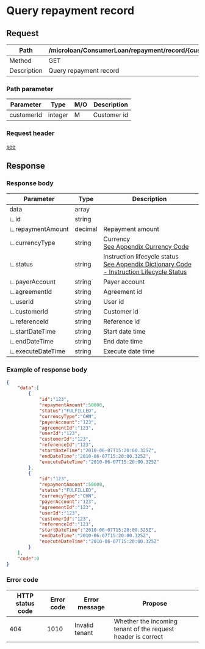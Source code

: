 # Query repayment record

## Request

| Path        | /microloan/ConsumerLoan/repayment/record/{customerId}/retrieve |
| ----------- | ------------------------------------------------------------ |
| Method      | GET                                                          |
| Description | Query repayment record                                       |

### Path parameter

| Parameter  | Type    | M/O  | Description |
| ---------- | ------- | ---- | ----------- |
| customerId | integer | M    | Customer id |

### Request header

[see](../../header.md)

## Response

### Response body

| Parameter        | Type    | Description                                                  |
| ---------------- | ------- | ------------------------------------------------------------ |
| data             | array   |                                                              |
| ∟id              | string  |                                                              |
| ∟repaymentAmount | decimal | Repayment amount                                             |
| ∟currencyType    | string  | Currency<br/>[See Appendix Currency Code](../../appendices/currency_code.md) |
| ∟status          | string  | Instruction lifecycle status<br/>[See Appendix Dictionary Code - Instruction Lifecycle Status](../../appendices/dictionary_code.md) |
| ∟payerAccount    | string  | Payer account                                                |
| ∟agreementId     | string  | Agreement id                                                 |
| ∟userId          | string  | User id                                                      |
| ∟customerId      | string  | Customer id                                                  |
| ∟referenceId     | string  | Reference id                                                 |
| ∟startDateTime   | string  | Start date time                                              |
| ∟endDateTime     | string  | End date time                                                |
| ∟executeDateTime | string  | Execute date time                                            |

### Example of response body

```json
{
    "data":[
        {
            "id":"123",
            "repaymentAmount":50000,
            "status":"FULFILLED",
            "currencyType":"CHN",
            "payerAccount":"123",
            "agreementId":"123",
            "userId":"123",
            "customerId":"123",
            "referenceId":"123",
            "startDateTime":"2010-06-07T15:20:00.325Z",
            "endDateTime":"2010-06-07T15:20:00.325Z",
            "executeDateTime":"2010-06-07T15:20:00.325Z"
        },
        {
            "id":"123",
            "repaymentAmount":50000,
            "status":"FULFILLED",
            "currencyType":"CHN",
            "payerAccount":"123",
            "agreementId":"123",
            "userId":"123",
            "customerId":"123",
            "referenceId":"123",
            "startDateTime":"2010-06-07T15:20:00.325Z",
            "endDateTime":"2010-06-07T15:20:00.325Z",
            "executeDateTime":"2010-06-07T15:20:00.325Z"
        }
    ],
    "code":0
}
```

### Error code

| HTTP status code | Error code | Error message  | Propose                                                      |
| ---------------- | ---------- | -------------- | ------------------------------------------------------------ |
| 404              | 1010       | Invalid tenant | Whether the incoming tenant of the request header is correct |